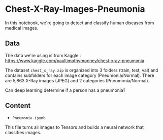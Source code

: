 # Chest-X-Ray-Images-Pneumonia

In this notebook, we're going to detect and classify human diseases from medical images.

## Data 

The data we're using is from Kaggle : https://www.kaggle.com/paultimothymooney/chest-xray-pneumonia

The dataset `chest_x_ray.zip` is organized into 3 folders (train, test, val) and contains subfolders for each image category (Pneumonia/Normal). There are 5,863 X-Ray images (JPEG) and 2 categories (Pneumonia/Normal).

Can deep learning determine if a person has a pneumonia?

## Content

* `Pneumonia.ipynb`

This file turns all images to Tensors and builds a neural network that classifies images.
